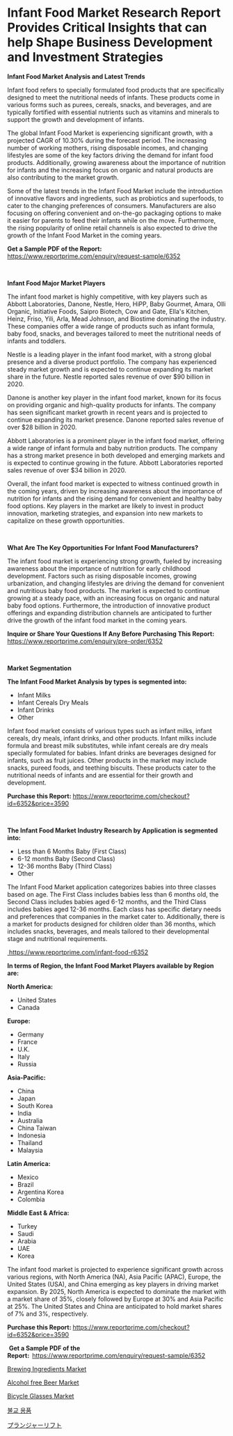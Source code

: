 <p><h1>Infant Food Market Research Report Provides Critical Insights that can help Shape Business Development and Investment Strategies</h1></p><p><strong>Infant Food Market Analysis and Latest Trends</strong></p>
<p><p>Infant food refers to specially formulated food products that are specifically designed to meet the nutritional needs of infants. These products come in various forms such as purees, cereals, snacks, and beverages, and are typically fortified with essential nutrients such as vitamins and minerals to support the growth and development of infants.</p><p>The global Infant Food Market is experiencing significant growth, with a projected CAGR of 10.30% during the forecast period. The increasing number of working mothers, rising disposable incomes, and changing lifestyles are some of the key factors driving the demand for infant food products. Additionally, growing awareness about the importance of nutrition for infants and the increasing focus on organic and natural products are also contributing to the market growth.</p><p>Some of the latest trends in the Infant Food Market include the introduction of innovative flavors and ingredients, such as probiotics and superfoods, to cater to the changing preferences of consumers. Manufacturers are also focusing on offering convenient and on-the-go packaging options to make it easier for parents to feed their infants while on the move. Furthermore, the rising popularity of online retail channels is also expected to drive the growth of the Infant Food Market in the coming years.</p></p>
<p><strong>Get a Sample PDF of the Report:&nbsp;</strong> <a href="https://www.reportprime.com/enquiry/request-sample/6352">https://www.reportprime.com/enquiry/request-sample/6352</a></p>
<p>&nbsp;</p>
<p><strong>Infant Food Major Market Players</strong></p>
<p><p>The infant food market is highly competitive, with key players such as Abbott Laboratories, Danone, Nestle, Hero, HiPP, Baby Gourmet, Amara, Olli Organic, Initiative Foods, Saipro Biotech, Cow and Gate, Ella's Kitchen, Heinz, Friso, Yili, Arla, Mead Johnson, and Biostime dominating the industry. These companies offer a wide range of products such as infant formula, baby food, snacks, and beverages tailored to meet the nutritional needs of infants and toddlers.</p><p>Nestle is a leading player in the infant food market, with a strong global presence and a diverse product portfolio. The company has experienced steady market growth and is expected to continue expanding its market share in the future. Nestle reported sales revenue of over $90 billion in 2020.</p><p>Danone is another key player in the infant food market, known for its focus on providing organic and high-quality products for infants. The company has seen significant market growth in recent years and is projected to continue expanding its market presence. Danone reported sales revenue of over $28 billion in 2020.</p><p>Abbott Laboratories is a prominent player in the infant food market, offering a wide range of infant formula and baby nutrition products. The company has a strong market presence in both developed and emerging markets and is expected to continue growing in the future. Abbott Laboratories reported sales revenue of over $34 billion in 2020.</p><p>Overall, the infant food market is expected to witness continued growth in the coming years, driven by increasing awareness about the importance of nutrition for infants and the rising demand for convenient and healthy baby food options. Key players in the market are likely to invest in product innovation, marketing strategies, and expansion into new markets to capitalize on these growth opportunities.</p></p>
<p>&nbsp;</p>
<p><strong>What Are The Key Opportunities For Infant Food Manufacturers?</strong></p>
<p><p>The infant food market is experiencing strong growth, fueled by increasing awareness about the importance of nutrition for early childhood development. Factors such as rising disposable incomes, growing urbanization, and changing lifestyles are driving the demand for convenient and nutritious baby food products. The market is expected to continue growing at a steady pace, with an increasing focus on organic and natural baby food options. Furthermore, the introduction of innovative product offerings and expanding distribution channels are anticipated to further drive the growth of the infant food market in the coming years.</p></p>
<p><strong>Inquire or Share Your Questions If Any Before Purchasing This Report:</strong> <a href="https://www.reportprime.com/enquiry/pre-order/6352">https://www.reportprime.com/enquiry/pre-order/6352</a></p>
<p>&nbsp;</p>
<p><strong>Market Segmentation</strong></p>
<p><strong>The Infant Food Market Analysis by types is segmented into:</strong></p>
<p><ul><li>Infant Milks</li><li>Infant Cereals Dry Meals</li><li>Infant Drinks</li><li>Other</li></ul></p>
<p><p>Infant food market consists of various types such as infant milks, infant cereals, dry meals, infant drinks, and other products. Infant milks include formula and breast milk substitutes, while infant cereals are dry meals specially formulated for babies. Infant drinks are beverages designed for infants, such as fruit juices. Other products in the market may include snacks, pureed foods, and teething biscuits. These products cater to the nutritional needs of infants and are essential for their growth and development.</p></p>
<p><strong>Purchase this Report:&nbsp;</strong><a href="https://www.reportprime.com/checkout?id=6352&price=3590">https://www.reportprime.com/checkout?id=6352&price=3590</a></p>
<p>&nbsp;</p>
<p><strong>The Infant Food Market Industry Research by Application is segmented into:</strong></p>
<p><ul><li>Less than 6 Months Baby (First Class)</li><li>6-12 months Baby (Second Class)</li><li>12-36 months Baby (Third Class)</li><li>Other</li></ul></p>
<p><p>The Infant Food Market application categorizes babies into three classes based on age. The First Class includes babies less than 6 months old, the Second Class includes babies aged 6-12 months, and the Third Class includes babies aged 12-36 months. Each class has specific dietary needs and preferences that companies in the market cater to. Additionally, there is a market for products designed for children older than 36 months, which includes snacks, beverages, and meals tailored to their developmental stage and nutritional requirements.</p></p>
<p><a href="https://www.reportprime.com/infant-food-r6352">&nbsp;https://www.reportprime.com/infant-food-r6352</a></p>
<p><strong>In terms of Region, the Infant Food Market Players available by Region are:</strong></p>
<p>
    <p> <strong> North America: </strong>
        <ul>
            <li>United States</li>
            <li>Canada</li>
        </ul>
        </p> 
    <p> <strong> Europe: </strong>
        <ul>
            <li>Germany</li>
            <li>France</li>
            <li>U.K.</li>
            <li>Italy</li>
            <li>Russia</li>
        </ul>
        </p> 
    <p> <strong> Asia-Pacific: </strong>
        <ul>
            <li>China</li>
            <li>Japan</li>
            <li>South Korea</li>
            <li>India</li>
            <li>Australia</li>
            <li>China Taiwan</li>
            <li>Indonesia</li>
            <li>Thailand</li>
            <li>Malaysia</li>
        </ul>
        </p> 
    <p> <strong> Latin America: </strong>
        <ul>
            <li>Mexico</li>
            <li>Brazil</li>
            <li>Argentina Korea</li>
            <li>Colombia</li>
        </ul>
        </p> 
    <p> <strong> Middle East & Africa: </strong>
        <ul>
            <li>Turkey</li>
            <li>Saudi</li>
            <li>Arabia</li>
            <li>UAE</li>
            <li>Korea</li>
        </ul>
    </p>
    </p>
<p><p>The infant food market is projected to experience significant growth across various regions, with North America (NA), Asia Pacific (APAC), Europe, the United States (USA), and China emerging as key players in driving market expansion. By 2025, North America is expected to dominate the market with a market share of 35%, closely followed by Europe at 30% and Asia Pacific at 25%. The United States and China are anticipated to hold market shares of 7% and 3%, respectively.</p></p>
<p><strong>Purchase this Report: </strong><a href="https://www.reportprime.com/checkout?id=6352&price=3590">https://www.reportprime.com/checkout?id=6352&price=3590</a></p>
<p>&nbsp;<strong>Get a Sample PDF of the Report:&nbsp;&nbsp;</strong><a href="https://www.reportprime.com/enquiry/request-sample/6352">https://www.reportprime.com/enquiry/request-sample/6352</a></p>
<p><strong></strong></p>
<p><p><a href="https://github.com/AlysaLedner2023/Market-Research-Report-List-1/blob/main/brewing-ingredients-market.md">Brewing Ingredients Market</a></p><p><a href="https://github.com/Sherrillcrooksxa8i18ucf2m/Market-Research-Report-List-2/blob/main/alcohol-free-beer-market.md">Alcohol free Beer Market</a></p><p><a href="https://issuu.com/reportprime-2/docs/bicycle-glasses-market-size-2030.pptx">Bicycle Glasses Market</a></p><p><a href="https://github.com/RichardLueilwitz787/Market-Research-Report-List-1/blob/main/284553471514.md">불교 용품</a></p><p><a href="https://github.com/hwbcz413288296/Market-Research-Report-List-2/blob/main/865566375043.md">プランジャーリフト</a></p></p>
